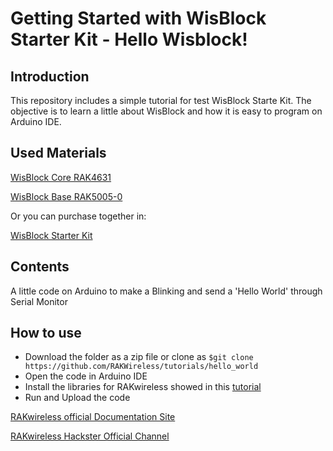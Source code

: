 # Getting Started with WisBlock Starter Kit - Hello Wisblock!

## Introduction

This repository includes a simple tutorial for test WisBlock Starte Kit.
The objective is to learn a little about WisBlock and how it is easy to program on Arduino IDE. 

## Used Materials

[WisBlock Core RAK4631](https://store.rakwireless.com/products/rak4631-lpwan-node)

[WisBlock Base RAK5005-0](https://store.rakwireless.com/products/rak5005-o-base-board)

Or you can purchase together in:

[WisBlock Starter Kit](https://store.rakwireless.com/products/wisblock-starter-kit)

## Contents 

A little code on Arduino to make a Blinking and send a 'Hello World' through Serial Monitor

## How to use

- Download the folder as a zip file or clone as `$git clone https://github.com/RAKWireless/tutorials/hello_world`
- Open the code in Arduino IDE
- Install the libraries for RAKwireless showed in this [tutorial](https://www.hackster.io/alveiroRakwireless/first-steps-basic-rak-module-wisblock-starter-kit-c4fec5)
- Run and Upload the code

[RAKwireless official Documentation Site](https://docs.rakwireless.com/Introduction/)

[RAKwireless Hackster Official Channel](https://www.hackster.io/rak-wireless)